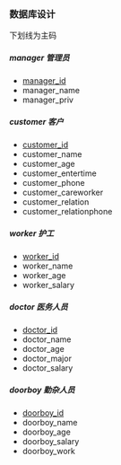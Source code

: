 ### 数据库设计

下划线为主码

##### manager 管理员

* <u>manager_id</u>
* manager_name
* manager_priv



##### customer 客户

* <u>customer_id</u>
* customer_name
* customer_age
* customer_entertime
* customer_phone
* customer_careworker
* customer_relation
* customer_relationphone



##### worker 护工

* <u>worker_id</u>
* worker_name
* worker_age
* worker_salary



##### doctor 医务人员

* <u>doctor_id</u>
* doctor_name
* doctor_age
* doctor_major
* doctor_salary



##### doorboy 勤杂人员

* <u>doorboy_id</u>
* doorboy_name
* doorboy_age
* doorboy_salary
* doorboy_work

